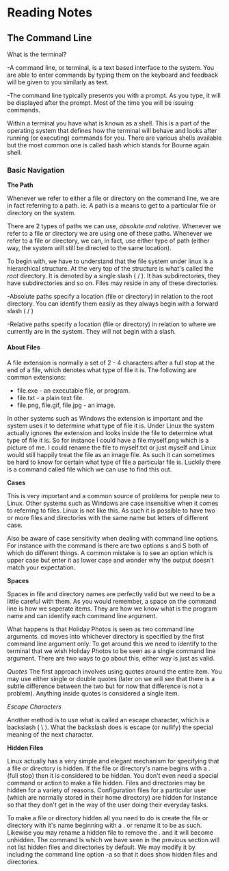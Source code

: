 # Reading Notes
## The Command Line
What is the terminal?

-A command line, or terminal, is a text based interface to the system. You are able to enter commands by typing them on the keyboard and feedback will be given to you similarly as text.

-The command line typically presents you with a prompt. As you type, it will be displayed after the prompt. Most of the time you will be issuing commands. 

Within a terminal you have what is known as a shell. This is a part of the operating system that defines how the terminal will behave and looks after running (or executing) commands for you. There are various shells available but the most common one is called bash which stands for Bourne again shell. 

### Basic Navigation

**The Path**

Whenever we refer to either a file or directory on the command line, we are in fact referring to a path. ie. A path is a means to get to a particular file or directory on the system.

There are 2 types of paths we can use, *absolute and relative*. Whenever we refer to a file or directory we are using one of these paths. Whenever we refer to a file or directory, we can, in fact, use either type of path (either way, the system will still be directed to the same location).

To begin with, we have to understand that the file system under linux is a hierarchical structure. At the very top of the structure is what's called the *root* directory. It is denoted by a single slash ( / ). It has subdirectories, they have subdirectories and so on. Files may reside in any of these directories.

-Absolute paths specify a location (file or directory) in relation to the root directory. You can identify them easily as they always begin with a forward slash ( / )

-Relative paths specify a location (file or directory) in relation to where we currently are in the system. They will not begin with a slash.

#### About Files

A file extension is normally a set of 2 - 4 characters after a full stop at the end of a file, which denotes what type of file it is. The following are common extensions:

- file.exe - an executable file, or program.
- file.txt - a plain text file.
- file.png, file.gif, file.jpg - an image.

In other systems such as Windows the extension is important and the system uses it to determine what type of file it is. Under Linux the system actually ignores the extension and looks inside the file to determine what type of file it is. So for instance I could have a file myself.png which is a picture of me. I could rename the file to myself.txt or just myself and Linux would still happily treat the file as an image file. As such it can sometimes be hard to know for certain what type of file a particular file is. Luckily there is a command called file which we can use to find this out.

**Cases**

This is very important and a common source of problems for people new to Linux. Other systems such as Windows are case insensitive when it comes to referring to files. Linux is not like this. As such it is possible to have two or more files and directories with the same name but letters of different case.

Also be aware of case sensitivity when dealing with command line options. For instance with the command ls there are two options s and S both of which do different things. A common mistake is to see an option which is upper case but enter it as lower case and wonder why the output doesn't match your expectation.

**Spaces**

Spaces in file and directory names are perfectly valid but we need to be a little careful with them. As you would remember, a space on the command line is how we seperate items. They are how we know what is the program name and can identify each command line argument. 

What happens is that Holiday Photos is seen as two command line arguments. cd moves into whichever directory is specified by the first command line argument only. To get around this we need to identify to the terminal that we wish Holiday Photos to be seen as a single command line argument. There are two ways to go about this, either way is just as valid.

*Quotes*
The first approach involves using quotes around the entire item. You may use either single or double quotes (later on we will see that there is a subtle difference between the two but for now that difference is not a problem). Anything inside quotes is considered a single item.

*Escape Characters*

Another method is to use what is called an escape character, which is a backslash ( \ ). What the backslash does is escape (or nullify) the special meaning of the next character.

**Hidden Files**

Linux actually has a very simple and elegant mechanism for specifying that a file or directory is hidden. If the file or directory's name begins with a . (full stop) then it is considered to be hidden. You don't even need a special command or action to make a file hidden. Files and directories may be hidden for a variety of reasons. Configuration files for a particular user (which are normally stored in their home directory) are hidden for instance so that they don't get in the way of the user doing their everyday tasks.

To make a file or directory hidden all you need to do is create the file or directory with it's name beginning with a . or rename it to be as such. Likewise you may rename a hidden file to remove the . and it will become unhidden. The command ls which we have seen in the previous section will not list hidden files and directories by default. We may modify it by including the command line option -a so that it does show hidden files and directories.














